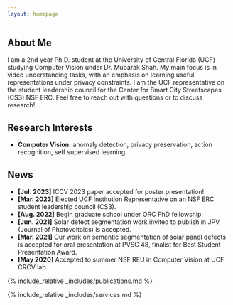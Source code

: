 ```yaml
---
layout: homepage
---
```


## About Me

I am a 2nd year Ph.D. student at the University of Central Florida (UCF) studying Computer Vision under Dr. Mubarak Shah. My main focus is in video understanding tasks, with an emphasis on learning useful representations under privacy constraints. I am the UCF representative on the student leadership council for the Center for Smart City Streetscapes (CS3) NSF ERC. Feel free to reach out with questions or to discuss research!

## Research Interests

- **Computer Vision:** anomaly detection, privacy preservation, action recognition, self supervised learning

## News

- **[Jul. 2023]** ICCV 2023 paper accepted for poster presentation!
- **[Mar. 2023]** Elected UCF Institution Representative on an NSF ERC student leadership council (CS3).
- **[Aug. 2022]** Begin graduate school under ORC PhD fellowship.
- **[Jun. 2021]** Solar defect segmentation work invited to publish in JPV (Journal of Photovoltaics) is accepted.
- **[Mar. 2021]** Our work on semantic segmentation of solar panel defects is accepted for oral presentation at PVSC 48, finalist for Best Student Presentation Award.
- **[May 2020]** Accepted to summer NSF REU in Computer Vision at UCF CRCV lab.

{% include_relative _includes/publications.md %}

{% include_relative _includes/services.md %}
